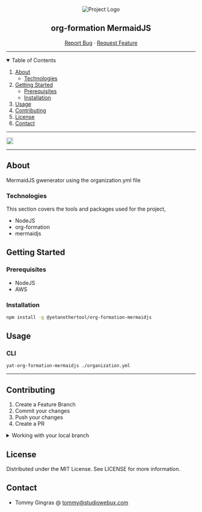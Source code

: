 <div align="center">

![Project Logo](https://webuxlab-static.s3.ca-central-1.amazonaws.com/logoAmpoule.svg)

<h2>org-formation MermaidJS</h2>

<p align="center">
  <a href="https://github.com/yet-another-tool/copy-paste/issues">Report Bug</a>
  ·
  <a href="https://github.com/yet-another-tool/copy-paste/issues">Request Feature</a>
</p>
</div>

---

<details open="open">
  <summary>Table of Contents</summary>
  <ol>
    <li>
      <a href="#about">About</a>
      <ul>
        <li><a href="#technologies">Technologies</a></li>
      </ul>
    </li>
    <li>
      <a href="#getting-started">Getting Started</a>
      <ul>
        <li><a href="#prerequisites">Prerequisites</a></li>
        <li><a href="#installation">Installation</a></li>
      </ul>
    </li>
    <li><a href="#usage">Usage</a></li>
    <li><a href="#contributing">Contributing</a></li>
    <li><a href="#license">License</a></li>
    <li><a href="#contact">Contact</a></li>
  </ol>
</details>

---

<a href="https://badge.fury.io/js/@yetanothertool%2Forg-formation-mermaidjs"><img src="https://badge.fury.io/js/@yetanothertool%2Forg-formation-mermaidjs.svg" alt="npm version" height="18"></a>

---

## About

MermaidJS gwenerator using the organization.yml file

### Technologies

This section covers the tools and packages used for the project,

- NodeJS
- org-formation
- mermaidjs

## Getting Started

### Prerequisites

- NodeJS
- AWS

### Installation

```bash
npm install -g @yetanothertool/org-formation-mermaidjs
```

## Usage

### CLI

`yat-org-formation-mermaidjs ./organization.yml`

---

## Contributing

1. Create a Feature Branch
2. Commit your changes
3. Push your changes
4. Create a PR

<details>
<summary>Working with your local branch</summary>

**Branch Checkout:**

```bash
git checkout -b <feature|fix|release|chore|hotfix>/prefix-name
```

> Your branch name must starts with [feature|fix|release|chore|hotfix] and use a / before the name; 
> Use hyphens as separator;
> The prefix correspond to your Kanban tool id (e.g. abc-123)

**Keep your branch synced:**

```bash
git fetch origin
git rebase origin/master
```

**Commit your changes:**

```bash
git add .
git commit -m "<feat|ci|test|docs|build|chore|style|refactor|perf|BREAKING CHANGE>: commit message"
```

> Follow this convention commitlint for your commit message structure

**Push your changes:**

```bash
git push origin <feature|fix|release|chore|hotfix>/prefix-name
```

**Examples:**

```bash
git checkout -b release/v1.15.5
git checkout -b feature/abc-123-something-awesome
git checkout -b hotfix/abc-432-something-bad-to-fix
```

```bash
git commit -m "docs: added awesome documentation"
git commit -m "feat: added new feature"
git commit -m "test: added tests"
```

</details>

## License

Distributed under the MIT License. See LICENSE for more information.

## Contact

- Tommy Gingras @ tommy@studiowebux.com
